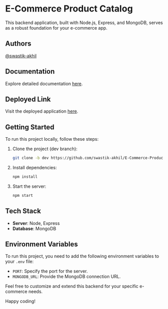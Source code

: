 # E-Commerce Product Catalog

This backend application, built with Node.js, Express, and MongoDB, serves as a robust foundation for your e-commerce app.

## Authors

[@swastik-akhil](https://github.com/swastik-akhil)

## Documentation

Explore detailed documentation [here](https://documenter.getpostman.com/view/29198187/2s9YR6aZLj).

## Deployed Link

Visit the deployed application [here](https://brl-task-2.onrender.com/api/v1/products).

## Getting Started

To run this project locally, follow these steps:

1. Clone the project (dev branch):

    ```bash
    git clone -b dev https://github.com/swastik-akhil/E-Commerce-Product-Catalog.git
    ```

2. Install dependencies:

    ```bash
    npm install
    ```

3. Start the server:

    ```bash
    npm start
    ```

## Tech Stack

- **Server**: Node, Express
- **Database**: MongoDB

## Environment Variables

To run this project, you need to add the following environment variables to your `.env` file:

- `PORT`: Specify the port for the server.
- `MONGODB_URL`: Provide the MongoDB connection URL.

Feel free to customize and extend this backend for your specific e-commerce needs.

Happy coding!
